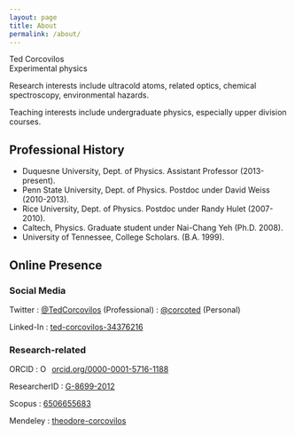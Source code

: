 ```yaml
---
layout: page
title: About
permalink: /about/
---
```


Ted Corcovilos<br />
Experimental physics

Research interests include ultracold atoms, related optics, chemical spectroscopy, environmental hazards.

Teaching interests include undergraduate physics, especially upper division courses.

## Professional History
* Duquesne University, Dept. of Physics.  Assistant Professor (2013-present).
* Penn State University, Dept. of Physics.  Postdoc under David Weiss (2010-2013).
* Rice University, Dept. of Physics. Postdoc under Randy Hulet (2007-2010).
* Caltech, Physics.  Graduate student under Nai-Chang Yeh (Ph.D. 2008).
* University of Tennessee, College Scholars. (B.A. 1999).

## Online Presence
### Social Media
Twitter
: [@TedCorcovilos](http://www.twitter.com/TedCorcovilos) (Professional)
: [@corcoted](http://www.twitter.com/corcoted) (Personal)

Linked-In
: [ted-corcovilos-34376216](https://www.linkedin.com/in/ted-corcovilos-34376216)

### Research-related
ORCID
: <a href="https://orcid.org/0000-0001-5716-1188" target="orcid.widget" rel="noopener noreferrer" style="vertical-align:top;"><img src="https://orcid.org/sites/default/files/images/orcid_16x16.png" style="width:1em;margin-right:.5em;" alt="ORCID iD icon">orcid.org/0000-0001-5716-1188</a>

ResearcherID
: <span id='badgeCont525999' style='width:26px'><script src='http://labs.researcherid.com/mashlets?el=badgeCont525999&mashlet=badge&showTitle=false&className=a&rid=G-8699-2012&size=small'></script></span> [G-8699-2012](http://www.researcherid.com/rid/G-8699-2012)

Scopus
: [6506655683](https://www.scopus.com/authid/detail.uri?authorId=6506655683)

Mendeley
: [theodore-corcovilos](https://www.mendeley.com/profiles/theodore-corcovilos/)